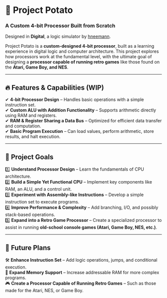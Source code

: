 # 🥔 Project Potato  

### A Custom 4-bit Processor Built from Scratch  

Designed in **Digital**, a logic simulator by [hneemann](https://github.com/hneemann/Digital).

Project Potato is a **custom-designed 4-bit processor**, built as a learning experience in digital logic and computer architecture. This project explores how processors work at the fundamental level, with the ultimate goal of designing a **processor capable of running retro games** like those found on the **Atari, Game Boy, and NES**.  

---

## 🔥 Features & Capabilities (WIP) 

✔ **4-bit Processor Design** – Handles basic operations with a simple instruction set.  
✔ **Custom ALU with Addition Functionality** – Supports arithmetic directly using RAM and registers.  
✔ **RAM & Register Sharing a Data Bus** – Optimized for efficient data transfer and computation.  
✔ **Basic Program Execution** – Can load values, perform arithmetic, store results, and halt execution.  

---

## 🎯 Project Goals  

1️⃣ **Understand Processor Design** – Learn the fundamentals of CPU architecture.  
2️⃣ **Build a Simple Yet Functional CPU** – Implement key components like RAM, an ALU, and a control unit.  
3️⃣ **Experiment with Assembly-like Instructions** – Develop a simple instruction set to execute programs.  
4️⃣ **Improve Performance & Complexity** – Add branching, I/O, and possibly stack-based operations.  
5️⃣ **Expand into a Retro Game Processor** – Create a specialized processor to assist in running **old-school console games (Atari, Game Boy, NES, etc.)**.  

---

## 🚀 Future Plans  

🛠 **Enhance Instruction Set** – Add logic operations, jumps, and conditional execution.  
💾 **Expand Memory Support** – Increase addressable RAM for more complex programs.  
🎮 **Create a Processor Capable of Running Retro Games** – Such as those made for the Atari, NES, or Game Boy.  
  




